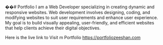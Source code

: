 ��#   P o r t f o l i o 
 
I am a Web Developer specializing in creating dynamic and responsive websites. Web development involves designing, coding, and modifying websites to suit user requirements and enhance user experience. My goal is to build visually appealing, user-friendly, and efficient websites that help clients achieve their digital objectives.

Here is the live link to Visit m Portfolio https://portfoliozeeshan.com
